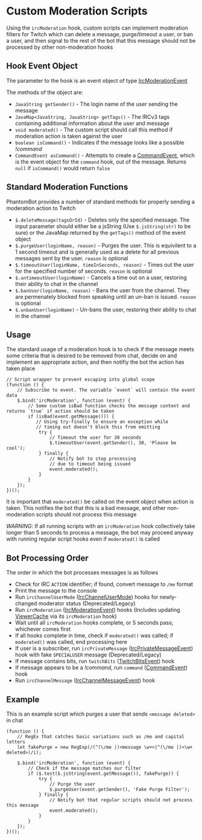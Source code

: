 # Custom Moderation Scripts

Using the `ircModeration` hook, custom scripts can implement moderation filters for Twitch which can delete a message, purge/timeout a user, or ban a user, and then signal to the rest of the bot that this message should not be processed by other non-moderation hooks

## Hook Event Object

The parameter to the hook is an event object of type [IrcModerationEvent](https://phantombot.dev/javadoc-stable/tv/phantombot/event/irc/message/IrcModerationEvent.html)

The methods of the object are:

- `JavaString getSender()` - The login name of the user sending the message
- `JavaMap<JavaString, JavaString> getTags()` - The IRCv3 tags containing additional information about the user and message
- `void moderated()` - The custom script should call this method if moderation action is taken against the user
- `boolean isCommand()` - Indicates if the message looks like a possible _!command_
- `CommandEvent asCommand()` - Attempts to create a [CommandEvent](https://phantombot.dev/javadoc-stable/tv/phantombot/event/command/CommandEvent.html), which is the event object for the `command` hook, out of the message. Returns `null` if `isCommand()` would return `false`

## Standard Moderation Functions

PhantomBot provides a number of standard methods for properly sending a moderation action to Twitch

- `$.deleteMessage(tagsOrId)` - Deletes only the specified message. The input parameter should either be a jsString (Use `$.jsString(str)` to be sure) or the JavaMap returned by the `getTags()` method of the event object
- `$.purgeUser(loginName, reason)` - Purges the user. This is equivilent to a 1 second timeout and is generally used as a delete for all previous messages sent by the user. `reason` is optional
- `$.timeoutUser(loginName, timeInSeconds, reason)` - Times out the user for the specified number of seconds. `reason` is optional
- `$.untimeoutUser(loginName)` - Cancels a time out on a user, restoring their ability to chat in the channel
- `$.banUser(loginName, reason)` - Bans the user from the channel. They are permenately blocked from speaking until an un-ban is issued. `reason` is optional
- `$.unbanUser(loginName)` - Un-bans the user, restoring their ability to chat in the channel

## Usage

The standard usage of a moderation hook is to check if the message meets some criteria that is desired to be removed from chat, decide on and implement an appropriate action, and then notifiy the bot the action has taken place

```
// Script wrapper to prevent escaping into global scope
(function () {
    // Subscribe to event. The variable `event` will contain the event data
    $.bind('ircModeration', function (event) {
        // Some custom isBad function checks the message content and returns `true` if action should be taken
        if (isBad(event.getMessage())) {
           // Using try-finally to ensure an exception while
           // timing out doesn't block this from emitting
            try {
                // Timeout the user for 30 seconds
                $.timeoutUser(event.getSender(), 30, 'Please be cool');
            } finally {
                // Notify bot to stop processing
                // due to timeout being issued
                event.moderated();
            }
        }
    });
})();
```

It is important that `moderated()` be called on the event object when action is taken. This notifies the bot that this is a bad message, and other non-moderation scripts should not process this message

_WARNING_: If all running scripts with an `ircModeration` hook collectively take longer than 5 seconds to process a message, the bot may proceed anyway with running regular script hooks even if `moderated()` is called

## Bot Processing Order

The order in which the bot processes messages is as follows

- Check for IRC `ACTION` identifier; if found, convert message to `/me` format
- Print the message to the console
- Run `ircChannelUserMode` ([IrcChannelUserMode](https://phantombot.dev/javadoc-stable/tv/phantombot/event/irc/channel/IrcChannelUserModeEvent.html)) hooks for newly-changed moderator status (Deprecated/Legacy)
- Run `ircModeration` ([IrcModerationEvent](https://phantombot.dev/javadoc-stable/tv/phantombot/event/irc/message/IrcModerationEvent.html)) hooks (Includes updating [ViewerCache](https://phantombot.dev/javadoc-stable/com/gmt2001/twitch/cache/ViewerCache.html) via its `ircModeration` hook)
- Wait until all `ircModeration` hooks complete, or 5 seconds pass; whichever comes first
- If all hooks complete in time, check if `moderated()` was called; if `moderated()` was called, end processing here
- If user is a subscriber, run `ircPrivateMessage` ([IrcPrivateMessageEvent](https://phantombot.dev/javadoc-stable/tv/phantombot/event/irc/message/IrcPrivateMessageEvent.html)) hook with fake `SPECIALUSER` message (Deprecated/Legacy)
- If message contains bits, run `twitchBits` ([TwitchBitsEvent](https://phantombot.dev/javadoc-stable/tv/phantombot/event/twitch/bits/TwitchBitsEvent.html)) hook
- If message appears to be a _!command_, run `command` ([CommandEvent](https://phantombot.dev/javadoc-stable/tv/phantombot/event/command/CommandEvent.html)) hook
- Run `ircChannelMessage` ([IrcChannelMessageEvent](https://phantombot.dev/javadoc-stable/tv/phantombot/event/irc/message/IrcChannelMessageEvent.html)) hook

## Example

This is an example script which purges a user that sends `<message deleted>` in chat

```
(function () {
    // RegEx that catches basic variations such as /me and capital letters
    let fakePurge = new RegExp(/(^(\/me |)<message \w+>|^(\/me |)<\w+ deleted>)/i);

    $.bind('ircModeration', function (event) {
        // Check if the message matches our filter
        if ($.test($.jsString(event.getMessage()), fakePurge)) {
            try {
                // Purge the user
                $.purgeUser(event.getSender(), 'Fake Purge Filter');
            } finally {
                // Notify bot that regular scripts should not process this message
                event.moderated();
            }
        }
    });
})();
```